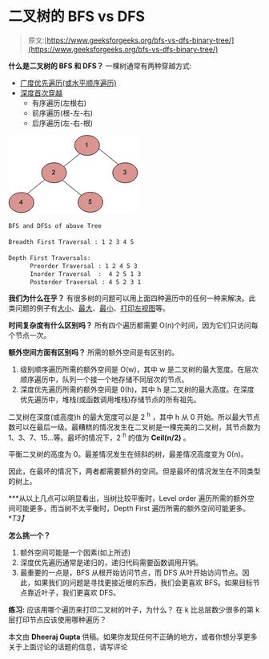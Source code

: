 # 二叉树的 BFS vs DFS

> 原文:[https://www.geeksforgeeks.org/bfs-vs-dfs-binary-tree/](https://www.geeksforgeeks.org/bfs-vs-dfs-binary-tree/)

**什么是二叉树的 BFS 和 DFS？**
一棵树通常有两种穿越方式:

*   [广度优先遍历(或水平顺序遍历)](https://www.geeksforgeeks.org/level-order-tree-traversal/)
*   [深度首次穿越](https://www.geeksforgeeks.org/618/)
    *   有序遍历(左根右)
    *   前序遍历(根-左-右)
    *   后序遍历(左-右-根)

![Example Tree](img/34a0f18bcfea93de93a6282740c0a4b6.png "tree12")

```
BFS and DFSs of above Tree

Breadth First Traversal : 1 2 3 4 5

Depth First Traversals:
      Preorder Traversal : 1 2 4 5 3 
      Inorder Traversal  :  4 2 5 1 3 
      Postorder Traversal : 4 5 2 3 1

```

**我们为什么在乎？**
有很多树的问题可以用上面四种遍历中的任何一种来解决。此类问题的例子有[大小](https://www.geeksforgeeks.org/write-a-c-program-to-calculate-size-of-a-tree/)、[最大](http://geeksquiz.com/find-maximum-or-minimum-in-binary-tree/)、[最小](http://geeksquiz.com/find-maximum-or-minimum-in-binary-tree/)、[打印左视图](https://www.geeksforgeeks.org/print-left-view-binary-tree/)等。

**时间复杂度有什么区别吗？**
所有四个遍历都需要 O(n)个时间，因为它们只访问每个节点一次。

**额外空间方面有区别吗？**
所需的额外空间是有区别的。

1.  级别顺序遍历所需的额外空间是 O(w)，其中 w 是二叉树的最大宽度。在层次顺序遍历中，队列一个接一个地存储不同层次的节点。
2.  深度优先遍历所需的额外空间是 0(h)，其中 h 是二叉树的最大高度。在深度优先遍历中，堆栈(或函数调用堆栈)存储节点的所有祖先。

二叉树在深度(或高度)h 的最大宽度可以是 2 <sup>h</sup> ，其中 h 从 0 开始。所以最大节点数可以在最后一级。最糟糕的情况发生在二叉树是一棵完美的二叉树，其节点数为 1、3、7、15…等。最坏的情况下，2 <sup>h</sup> 的值为 **Ceil(n/2)** 。

平衡二叉树的高度为 0。最差情况发生在倾斜的树，最差情况高度变为 0(n)。

因此，在最坏的情况下，两者都需要额外的空间。但是最坏的情况发生在不同类型的树上。

***从以上几点可以明显看出，当树比较平衡时，Level order 遍历所需的额外空间可能更多，而当树不太平衡时，Depth First 遍历所需的额外空间可能更多。**T3】*

**怎么挑一个？**

1.  额外空间可能是一个因素(如上所述)
2.  深度优先遍历通常是递归的，递归代码需要函数调用开销。
3.  最重要的一点是，BFS 从根开始访问节点，而 DFS 从叶开始访问节点。因此，如果我们的问题是寻找更接近根的东西，我们会更喜欢 BFS。如果目标节点靠近叶子，我们更喜欢 DFS。

**练习:**
应该用哪个遍历来打印二叉树的叶子，为什么？
在 k 比总层数少很多的第 k 层打印节点应该使用哪种遍历？

本文由 **Dheeraj Gupta** 供稿。如果你发现任何不正确的地方，或者你想分享更多关于上面讨论的话题的信息，请写评论